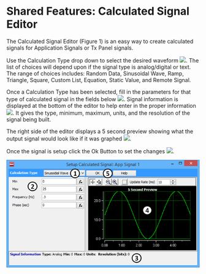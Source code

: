 # Shared Features: Calculated Signal Editor

The Calculated Signal Editor (Figure 1) is an easy way to create calculated signals for Application Signals or Tx Panel signals.

Use the Calculation Type drop down to select the desired waveform ![](https://cdn.intrepidcs.net/support/VehicleSpy/assets/smOne.gif). The list of choices will depend upon if the signal type is analog/digital or text. The range of choices includes: Random Data, Sinusoidal Wave, Ramp, Triangle, Square, Custom List, Equation, Static Value, and Remote Signal.

Once a Calculation Type has been selected, fill in the parameters for that type of calculated signal in the fields below ![](https://cdn.intrepidcs.net/support/VehicleSpy/assets/smTwo.gif). Signal information is displayed at the bottom of the editor to help enter in the proper information ![](https://cdn.intrepidcs.net/support/VehicleSpy/assets/smThree.gif). It gives the type, minimum, maximum, units, and the resolution of the signal being built.

The right side of the editor displays a 5 second preview showing what the output signal would look like if it was graphed ![](https://cdn.intrepidcs.net/support/VehicleSpy/assets/smFour.gif).

Once the signal is setup click the Ok Button to set the changes ![](https://cdn.intrepidcs.net/support/VehicleSpy/assets/smFive.gif).

![Figure 1: The Calculated Signal Editor.](../../.gitbook/assets/spyCalculatedSignal.gif)
